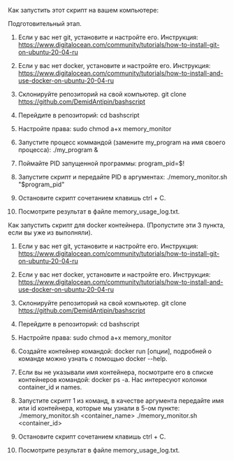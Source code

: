 Как запустить этот скрипт на вашем компьютере:

Подготовительный этап.
1) Если у вас нет git, установите и настройте его. Инструкция: https://www.digitalocean.com/community/tutorials/how-to-install-git-on-ubuntu-20-04-ru
2) Если у вас нет docker, установите и настройте его. Инструкция: https://www.digitalocean.com/community/tutorials/how-to-install-and-use-docker-on-ubuntu-20-04-ru
3) Склонируйте репозиторий на свой компьютер. git clone https://github.com/DemidAntipin/bashscript

4) Перейдите в репозиторий: cd bashscript 
5) Настройте права: sudo chmod a+x memory_monitor

6) Запустите процесс коммандой (замените my_program на имя своего процесса): ./my_program &
7) Поймайте PID запущенной программы: program_pid=$!
8) Запустите скрипт и передайте PID в аргументах: ./memory_monitor.sh "$program_pid"
9) Остановите скрипт сочетанием клавишь ctrl + C.
10) Посмотрите результат в файле memory_usage_log.txt.


Как запустить скрипт для docker контейнера.
(Пропустите эти 3 пункта, если вы уже из выполняли).
1) Если у вас нет git, установите и настройте его. Инструкция: https://www.digitalocean.com/community/tutorials/how-to-install-git-on-ubuntu-20-04-ru
2) Если у вас нет docker, установите и настройте его. Инструкция: https://www.digitalocean.com/community/tutorials/how-to-install-and-use-docker-on-ubuntu-20-04-ru
3) Склонируйте репозиторий на свой компьютер. git clone https://github.com/DemidAntipin/bashscript

4) Перейдите в репозиторий: cd bashscript
5) Настройте права: sudo chmod a+x memory_monitor

6) Создайте контейнер командой: docker run [опции], подробней о команде можно узнать с помощью docker --help.
7) Если вы не указывали имя контейнера, посмотрите его в списке контейнеров командой: docker ps -a. Нас интересуют колонки container_id и names.
8) Запустите скрипт 1 из команд, в качестве аргумента передайте имя или id контейнера, которые мы узнали в 5-ом пункте:
./memory_monitor.sh <container_name>
./memory_monitor.sh <container_id>
9) Остановите скрипт сочетанием клавишь ctrl + C.
10) Посмотрите результат в файле memory_usage_log.txt.
